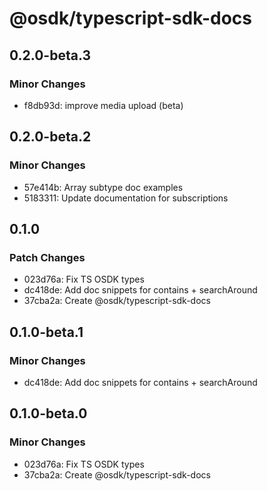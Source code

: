 # @osdk/typescript-sdk-docs

## 0.2.0-beta.3

### Minor Changes

- f8db93d: improve media upload (beta)

## 0.2.0-beta.2

### Minor Changes

- 57e414b: Array subtype doc examples
- 5183311: Update documentation for subscriptions

## 0.1.0

### Patch Changes

-   023d76a: Fix TS OSDK types
-   dc418de: Add doc snippets for contains + searchAround
-   37cba2a: Create @osdk/typescript-sdk-docs

## 0.1.0-beta.1

### Minor Changes

- dc418de: Add doc snippets for contains + searchAround

## 0.1.0-beta.0

### Minor Changes

- 023d76a: Fix TS OSDK types
- 37cba2a: Create @osdk/typescript-sdk-docs
